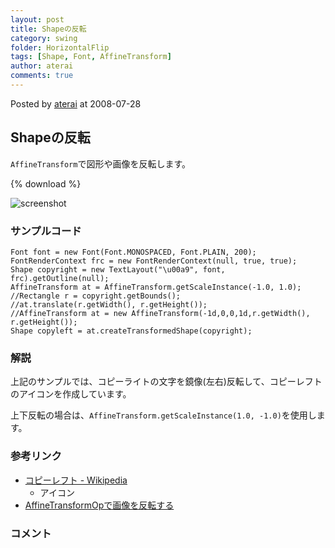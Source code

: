 ```yaml
---
layout: post
title: Shapeの反転
category: swing
folder: HorizontalFlip
tags: [Shape, Font, AffineTransform]
author: aterai
comments: true
---
```


Posted by [aterai](http://terai.xrea.jp/aterai.html) at 2008-07-28

## Shapeの反転
`AffineTransform`で図形や画像を反転します。

{% download %}

![screenshot](https://lh5.googleusercontent.com/_9Z4BYR88imo/TQTN731lMzI/AAAAAAAAAbk/Wc0qp3ocR88/s800/HorizontalFlip.png)

### サンプルコード
<pre class="prettyprint"><code>Font font = new Font(Font.MONOSPACED, Font.PLAIN, 200);
FontRenderContext frc = new FontRenderContext(null, true, true);
Shape copyright = new TextLayout("\u00a9", font, frc).getOutline(null);
AffineTransform at = AffineTransform.getScaleInstance(-1.0, 1.0);
//Rectangle r = copyright.getBounds();
//at.translate(r.getWidth(), r.getHeight());
//AffineTransform at = new AffineTransform(-1d,0,0,1d,r.getWidth(), r.getHeight());
Shape copyleft = at.createTransformedShape(copyright);
</code></pre>

### 解説
上記のサンプルでは、コピーライトの文字を鏡像(左右)反転して、コピーレフトのアイコンを作成しています。

上下反転の場合は、`AffineTransform.getScaleInstance(1.0, -1.0)`を使用します。

### 参考リンク
- [コピーレフト - Wikipedia](http://en.wikipedia.org/wiki/Copyleft)
    - アイコン
- [AffineTransformOpで画像を反転する](http://terai.xrea.jp/Swing/AffineTransformOp.html)

<!-- dummy comment line for breaking list -->

### コメント
